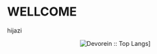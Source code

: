 # WELLCOME
hijazi
<p align="center">
<!-- <img alt="Devorein :: Profile Stats" src="https://github-readme-stats.vercel.app/api?username=odoomates&show_icons=true&theme=radical">  -->
<img alt="Devorein :: Top Langs]" src="https://github-readme-stats.vercel.app/api/top-langs/?username=odoomates&langs_count=10&theme=merko&layout=compact&hide=html">  
</p>

